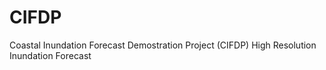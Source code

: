 # CIFDP
Coastal Inundation Forecast Demostration Project (CIFDP)
High Resolution Inundation Forecast
